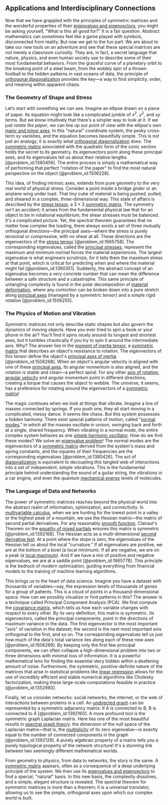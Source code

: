 ## Applications and Interdisciplinary Connections

Now that we have grappled with the principles of symmetric matrices and the wonderful properties of their [eigenvalues and eigenvectors](@article_id:138314), you might be asking yourself, "What is this all good for?" It is a fair question. Abstract mathematics can sometimes feel like a game played with symbols, disconnected from reality. But now we get to the fun part. We are about to take our new tools on an adventure and see that these special matrices are not merely a classroom curiosity. They are, in fact, a secret language that nature, physics, and even human society use to describe some of their most fundamental behaviors. From the graceful curve of a planetary orbit to the breaking point of a steel beam, from the wobbly spin of a thrown football to the hidden patterns in vast oceans of data, the principle of [orthogonal diagonalization](@article_id:148917) provides the key—a way to find simplicity, order, and meaning within apparent chaos.

### The Geometry of Shape and Stress

Let’s start with something we can see. Imagine an ellipse drawn on a piece of paper. Its equation might look like a complicated jumble of $x^2$, $y^2$, and $xy$ terms. But we know intuitively that there's a simpler way to look at it. If we just *rotate the paper*, we can line up our point of view with the ellipse's own [major and minor axes](@article_id:164125). In this "natural" coordinate system, the pesky cross-term $xy$ vanishes, and the equation becomes beautifully simple. This is not just an analogy; it is exactly what [orthogonal diagonalization](@article_id:148917) does. The [symmetric matrix](@article_id:142636) associated with the quadratic form of the conic section holds the secret to its geometry. Its eigenvectors point along these principal axes, and its eigenvalues tell us about their relative lengths [@problem_id:1380459]. The entire process is simply a mathematical way of performing that perfect "rotation of the paper" to find the most natural perspective on the object [@problem_id:1506228].

This idea, of finding intrinsic axes, extends from pure geometry to the very real world of physical stress. Consider a point inside a bridge girder or an airplane wing under load. That tiny cube of material is being pushed, pulled, and sheared in a complex, three-dimensional way. This state of affairs is described by the [stress tensor](@article_id:148479), a $3 \times 3$ [symmetric matrix](@article_id:142636). The symmetry isn't an accident; it arises from the fundamental physical law that for an object to be in rotational equilibrium, the shear stresses must be balanced. It's a complicated picture. Yet, the spectral theorem guarantees that no matter how complex the loading, there always exists a set of three mutually orthogonal directions—the principal axes—where the stress is purely tensional or compressive, with no shear at all. These directions are the eigenvectors of the [stress tensor](@article_id:148479) [@problem_id:1665758]. The corresponding eigenvalues, called the [principal stresses](@article_id:176267), represent the maximum and minimum normal forces the material experiences. The largest eigenvalue is what engineers scrutinize, for it tells them the maximum stress at that point, which is critical for predicting when and where the material might fail [@problem_id:1390351]. Suddenly, the abstract concept of an eigenvalue becomes a very concrete number that can mean the difference between a safe structure and a catastrophe. This same principle of untangling complexity is found in the polar decomposition of [material deformation](@article_id:168862), where any contortion can be broken down into a pure stretch along [principal axes](@article_id:172197) (managed by a symmetric tensor) and a simple rigid rotation [@problem_id:1506255].

### The Physics of Motion and Vibration

Symmetric matrices not only describe static shapes but also govern the dynamics of moving objects. Have you ever tried to spin a book or your phone in the air? You'll find it spins nicely around its longest and shortest axes, but it tumbles chaotically if you try to spin it around the intermediate axis. Why? The answer lies in the [moment of inertia tensor](@article_id:148165), a [symmetric matrix](@article_id:142636) that describes an object's resistance to rotation. The eigenvectors of this tensor define the object's [principal axes of inertia](@article_id:166657) [@problem_id:1506268]. When an object's angular velocity is aligned with one of these [principal axes](@article_id:172197), its angular momentum is also aligned, and the rotation is stable and clean—a perfect spiral. For any other [axis of rotation](@article_id:186600), [angular velocity](@article_id:192045) and angular momentum point in different directions, creating a torque that causes the object to wobble. The universe, it seems, has a preference for rotating around the eigenvectors of a [symmetric matrix](@article_id:142636)!

The magic continues when we look at things that vibrate. Imagine a line of masses connected by springs. If you push one, they all start moving in a complicated, messy dance. It seems like chaos. But this system possesses a hidden harmony. There exist special patterns of motion, called "[normal modes](@article_id:139146)," in which all the masses oscillate in unison, swinging back and forth at a single, shared frequency. When vibrating in a normal mode, the entire complex system behaves as one [simple harmonic oscillator](@article_id:145270). How do we find these modes? We solve an [eigenvalue problem](@article_id:143404)! The normal modes are the eigenvectors of a [symmetric matrix](@article_id:142636) derived from the system's mass and spring constants, and the squares of their frequencies are the corresponding eigenvalues [@problem_id:1380426]. The act of [diagonalization](@article_id:146522) is equivalent to decoupling this tangled web of interactions into a set of independent, simple vibrations. This is the fundamental principle behind understanding the sound of a guitar string, the vibrations in a car engine, and even the quantum [mechanical energy](@article_id:162495) levels of molecules.

### The Language of Data and Networks

The power of symmetric matrices reaches beyond the physical world into the abstract realm of information, optimization, and connectivity. In [multivariable calculus](@article_id:147053), when we are hunting for the lowest point in a valley or the highest peak of a mountain, we use the Hessian matrix—the matrix of second partial derivatives. For any reasonably [smooth function](@article_id:157543), Clairaut's Theorem on the [equality of mixed partials](@article_id:138404) ensures this matrix is symmetric [@problem_id:1392168]. The Hessian acts as a multi-dimensional [second derivative test](@article_id:137823). At a point where the slope is zero, the eigenvalues of the Hessian tell us about the local "curvature." If all eigenvalues are positive, we are at the bottom of a bowl (a local minimum). If all are negative, we are on a peak (a [local maximum](@article_id:137319)). And if we have a mix of positive and negative eigenvalues, we are at a saddle point [@problem_id:1665778]. This principle is the bedrock of modern optimization, guiding everything from financial models to the training of machine learning algorithms.

This brings us to the heart of data science. Imagine you have a dataset with thousands of variables—say, the expression levels of thousands of genes for a group of patients. This is a cloud of points in a thousand-dimensional space. How can we possibly visualize or find patterns in this? The answer is a technique called Principal Component Analysis (PCA). We first compute the [covariance matrix](@article_id:138661), which tells us how each variable changes with respect to every other. By its very definition, this matrix is symmetric. Its eigenvectors, called the principal components, point in the directions of maximum variance in the data. The first eigenvector is the most important "axis" of variation in the dataset; the second is the next most important axis orthogonal to the first, and so on. The corresponding eigenvalues tell us just how much of the data's total variance lies along each of these new axes [@problem_id:1506269]. By keeping only the first few principal components, we can often collapse a high-dimensional problem into two or three dimensions with minimal loss of information. It is a powerful mathematical lens for finding the essential story hidden within a deafening amount of noise. Furthermore, the symmetric, positive-definite nature of the matrices that arise in statistical problems like [linear regression](@article_id:141824) allows for the use of incredibly efficient and stable numerical algorithms like Cholesky factorization, making these large-scale computations feasible in practice [@problem_id:1352980].

Finally, let us consider networks: social networks, the internet, or the web of interactions between proteins in a cell. An [undirected graph](@article_id:262541) can be represented by a symmetric adjacency matrix: if A is connected to B, B is connected to A [@problem_id:1392160]. A more profound tool is the symmetric graph Laplacian matrix. Here lies one of the most beautiful results in [spectral graph theory](@article_id:149904): the dimension of the null space of the Laplacian matrix—that is, the [multiplicity](@article_id:135972) of its zero eigenvalue—is exactly equal to the number of connected components in the graph [@problem_id:1392129]. A purely algebraic property of a matrix tells you a purely topological property of the network structure! It's a stunning link between two seemingly different mathematical worlds.

From geometry to physics, from data to networks, the story is the same. A [symmetric matrix](@article_id:142636) appears, often as a consequence of a deep underlying principle of the system. We then use its [eigenvalues and eigenvectors](@article_id:138314) to find a special, "natural" basis. In this new basis, the complexity dissolves, and a simple, elegant structure is revealed. The spectral theorem for symmetric matrices is more than a theorem; it is a universal translator, allowing us to see the simple, orthogonal axes upon which our complex world is built.